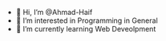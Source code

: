 - 👋 Hi, I’m @Ahmad-Haif
- 👀 I’m interested in Programming in General 
- 🌱 I’m currently learning Web Deveolpment
